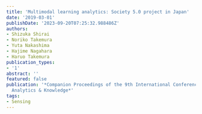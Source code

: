 ```yaml
---
title: 'Multimodal learning analytics: Society 5.0 project in Japan'
date: '2019-03-01'
publishDate: '2023-09-20T07:25:32.988486Z'
authors:
- Shizuka Shirai
- Noriko Takemura
- Yuta Nakashima
- Hajime Nagahara
- Haruo Takemura
publication_types:
- '1'
abstract: ''
featured: false
publication: '*Companion Proceedings of the 9th International Conference on Learning
  Analytics & Knowledge*'
tags:
- Sensing
---
```


